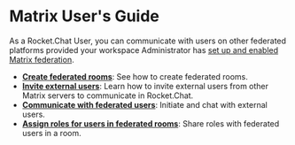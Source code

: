 # Matrix User's Guide

As a Rocket.Chat User, you can communicate with users on other federated platforms provided your workspace Administrator has [set up and enabled Matrix federation](../matrix-admin-guide/).

* [**Create federated rooms**](create-federated-rooms.md): See how to create federated rooms.
* [**Invite external users**](invite-external-users-to-your-rocket.chat-server.md): Learn how to invite external users from other Matrix servers to communicate in Rocket.Chat.
* [**Communicate with federated users**](communicate-with-a-federated-user.md): Initiate and chat with external users.
* [**Assign roles for users in federated rooms**](assign-roles-for-users-in-federated-rooms.md): Share roles with federated users in a room.
